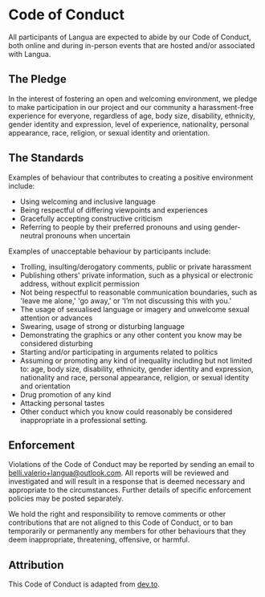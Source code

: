 # Code of Conduct

All participants of Langua are expected to abide by our Code of Conduct, both online and during in-person events that are hosted and/or associated with Langua.

## The Pledge

In the interest of fostering an open and welcoming environment, we pledge to make participation in our project and our community a harassment-free experience for everyone, regardless of age, body size, disability, ethnicity, gender identity and expression, level of experience, nationality, personal appearance, race, religion, or sexual identity and orientation.

## The Standards

Examples of behaviour that contributes to creating a positive environment include:

- Using welcoming and inclusive language
- Being respectful of differing viewpoints and experiences
- Gracefully accepting constructive criticism
- Referring to people by their preferred pronouns and using gender-neutral pronouns when uncertain

Examples of unacceptable behaviour by participants include:

- Trolling, insulting/derogatory comments, public or private harassment
- Publishing others' private information, such as a physical or electronic address, without explicit permission
- Not being respectful to reasonable communication boundaries, such as 'leave me alone,' 'go away,' or 'I’m not discussing this with you.'
- The usage of sexualised language or imagery and unwelcome sexual attention or advances
- Swearing, usage of strong or disturbing language
- Demonstrating the graphics or any other content you know may be considered disturbing
- Starting and/or participating in arguments related to politics
- Assuming or promoting any kind of inequality including but not limited to: age, body size, disability, ethnicity, gender identity and expression, nationality and race, personal appearance, religion, or sexual identity and orientation
- Drug promotion of any kind
- Attacking personal tastes
- Other conduct which you know could reasonably be considered inappropriate in a professional setting.

## Enforcement

Violations of the Code of Conduct may be reported by sending an email to [belli.valerio+langua@outlook.com](mailto:belli.valerio+langua@outlook.com?subject=[GitHub]%20Langua%20-%20Code%20Of%20Coduct%20violation). All reports will be reviewed and investigated and will result in a response that is deemed necessary and appropriate to the circumstances. Further details of specific enforcement policies may be posted separately.

We hold the right and responsibility to remove comments or other contributions that are not aligned to this Code of Conduct, or to ban temporarily or permanently any members for other behaviours that they deem inappropriate, threatening, offensive, or harmful.

## Attribution

This Code of Conduct is adapted from [dev.to](https://dev.to).
